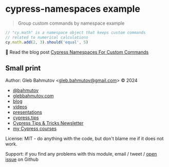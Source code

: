 # cypress-namespaces example

> Group custom commands by namespace example

```js
// "cy.math" is a namespace object that keeps custom commands
// related to numerical calculations
cy.math.add(2, 3).should('equal', 5)
```

📝 Read the blog post [Cypress Namespaces For Custom Commands](https://glebbahmutov.com/blog/cypress-namespaces/)

## Small print

Author: Gleb Bahmutov &lt;gleb.bahmutov@gmail.com&gt; &copy; 2024

- [@bahmutov](https://twitter.com/bahmutov)
- [glebbahmutov.com](https://glebbahmutov.com)
- [blog](https://glebbahmutov.com/blog)
- [videos](https://www.youtube.com/glebbahmutov)
- [presentations](https://slides.com/bahmutov)
- [cypress.tips](https://cypress.tips)
- [Cypress Tips & Tricks Newsletter](https://cypresstips.substack.com/)
- [my Cypress courses](https://cypress.tips/courses)

License: MIT - do anything with the code, but don't blame me if it does not work.

Support: if you find any problems with this module, email / tweet /
[open issue](https://github.com/bahmutov/cypress-namespaces/issues) on Github
